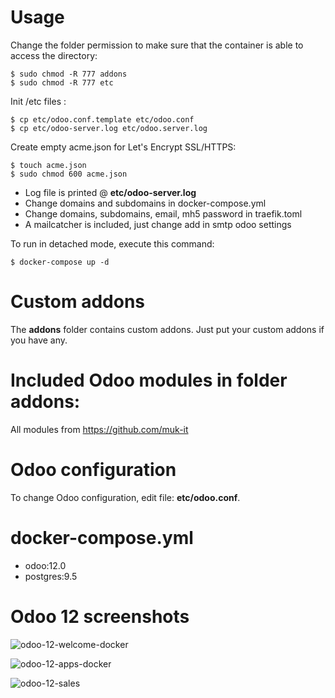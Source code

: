 # Usage

Change the folder permission to make sure that the container is able to access the directory:
```
$ sudo chmod -R 777 addons
$ sudo chmod -R 777 etc
```

Init /etc files :
```
$ cp etc/odoo.conf.template etc/odoo.conf
$ cp etc/odoo-server.log etc/odoo.server.log 
```

Create empty acme.json for Let's Encrypt SSL/HTTPS:
```
$ touch acme.json
$ sudo chmod 600 acme.json
```


* Log file is printed @ **etc/odoo-server.log**
* Change domains and subdomains in docker-compose.yml
* Change domains, subdomains, email, mh5 password in traefik.toml 
* A mailcatcher is included, just change add in smtp odoo settings

To run in detached mode, execute this command:
```
$ docker-compose up -d
```

# Custom addons

The **addons** folder contains custom addons. Just put your custom addons if you have any.

# Included Odoo modules in folder addons:

All modules from https://github.com/muk-it

# Odoo configuration

To change Odoo configuration, edit file: **etc/odoo.conf**.

# docker-compose.yml

* odoo:12.0
* postgres:9.5


# Odoo 12 screenshots

![odoo-12-welcome-docker](screenshots/odoo-12-welcome-screenshot.png)

![odoo-12-apps-docker](screenshots/odoo-12-apps-screenshot.png)

![odoo-12-sales](screenshots/odoo-12-sales-screen.png)
